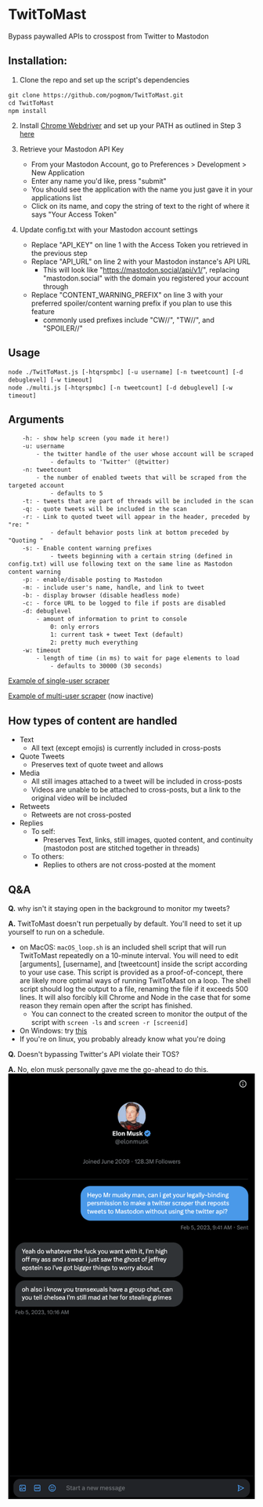 # TwitToMast
Bypass paywalled APIs to crosspost from Twitter to Mastodon

## Installation:

1. Clone the repo and set up the script's dependencies
```
git clone https://github.com/pogmom/TwitToMast.git
cd TwitToMast
npm install
```

2. Install [Chrome Webdriver](https://chromedriver.chromium.org/downloads) and set up your PATH as outlined in Step 3 [here](https://www.selenium.dev/documentation/webdriver/getting_started/install_drivers/)

3. Retrieve your Mastodon API Key
	- From your Mastodon Account, go to Preferences > Development > New Application
	- Enter any name you'd like, press "submit"
	- You should see the application with the name you just gave it in your applications list
	- Click on its name, and copy the string of text to the right of where it says "Your Access Token"
	
4. Update config.txt with your Mastodon account settings
	- Replace "API_KEY" on line 1 with the Access Token you retrieved in the previous step
	- Replace "API_URL" on line 2 with your Mastodon instance's API URL
		- This will look like "https://mastodon.social/api/v1/", replacing "mastodon.social" with the domain you registered your account through
	- Replace "CONTENT_WARNING_PREFIX" on line 3 with your preferred spoiler/content warning prefix if you plan to use this feature
		- commonly used prefixes include "CW//", "TW//", and "SPOILER//"
	
## Usage

```
node ./TwitToMast.js [-htqrspmbc] [-u username] [-n tweetcount] [-d debuglevel] [-w timeout]
node ./multi.js [-htqrspmbc] [-n tweetcount] [-d debuglevel] [-w timeout]
```

## Arguments

```
	-h:	- show help screen (you made it here!)
	-u: username
		- the twitter handle of the user whose account will be scraped
			- defaults to 'Twitter' (@twitter)
	-n: tweetcount
		- the number of enabled tweets that will be scraped from the targeted account
			- defaults to 5
	-t:	- tweets that are part of threads will be included in the scan
	-q:	- quote tweets will be included in the scan
	-r:	- Link to quoted tweet will appear in the header, preceded by "re: "
			- default behavior posts link at bottom preceded by "Quoting "
	-s:	- Enable content warning prefixes
            - tweets beginning with a certain string (defined in config.txt) will use following text on the same line as Mastodon content warning
	-p:	- enable/disable posting to Mastodon
	-m:	- include user's name, handle, and link to tweet
	-b:	- display browser (disable headless mode)
	-c:	- force URL to be logged to file if posts are disabled
	-d: debuglevel
		- amount of information to print to console
			0: only errors
			1: current task + tweet Text (default)
			2: pretty much everything
	-w: timeout
		- length of time (in ms) to wait for page elements to load
			- defaults to 30000 (30 seconds)
```

[Example of single-user scraper](https://pogmommy.gay/@pogmommy)

[Example of multi-user scraper](https://techhub.social/@twitterscraper) (now inactive)

## How types of content are handled

- Text
	- All text (except emojis) is currently included in cross-posts
- Quote Tweets
	- Preserves text of quote tweet and allows
- Media
	- All still images attached to a tweet will be included in cross-posts
	- Videos are unable to be attached to cross-posts, but a link to the original video will be included
- Retweets
	- Retweets are not cross-posted
- Replies
	- To self:
		- Preserves Text, links, still images, quoted content, and continuity (mastodon post are stitched together in threads)
	- To others:
		- Replies to others are not cross-posted at the moment
	
## Q&A
**Q.** why isn't it staying open in the background to monitor my tweets?

**A.** TwitToMast doesn't run perpetually by default. You'll need to set it up yourself to run on a schedule.

- on MacOS: `macOS_loop.sh` is an included shell script that will run TwitToMast repeatedly on a 10-minute interval. You will need to edit [arguments], [username], and [tweetcount] inside the script according to your use case. This script is provided as a proof-of-concept, there are likely more optimal ways of running TwitToMast on a loop. The shell script should log the output to a file, renaming the file if it exceeds 500 lines. It will also forcibly kill Chrome and Node in the case that for some reason they remain open after the script has finished.
	- You can connect to the created screen to monitor the output of the script with `screen -ls` and `screen -r [screenid]`
- On Windows: try [this](https://joshuatz.com/posts/2020/using-windows-task-scheduler-to-automate-nodejs-scripts/)
- If you're on linux, you probably already know what you're doing

**Q.** Doesn't bypassing Twitter's API violate their TOS?

**A.** No, elon musk personally gave me the go-ahead to do this.
![Proof](https://github.com/pogmom/TwitToMast/raw/main/api_license.png)
